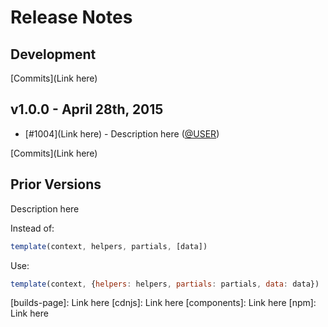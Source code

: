 # Release Notes

## Development

[Commits](Link here)

## v1.0.0 - April 28th, 2015
- [#1004](Link here) - Description here ([@USER](https://api.github.com/users/USER))

[Commits](Link here)

## Prior Versions

Description here

Instead of:

```js
template(context, helpers, partials, [data])
```

Use:

```js
template(context, {helpers: helpers, partials: partials, data: data})
```

[builds-page]: Link here
[cdnjs]: Link here
[components]: Link here
[npm]: Link here
